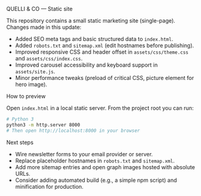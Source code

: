 QUELLI & CO — Static site

This repository contains a small static marketing site (single-page). Changes made in this update:

- Added SEO meta tags and basic structured data to `index.html`.
- Added `robots.txt` and `sitemap.xml` (edit hostnames before publishing).
- Improved responsive CSS and header offset in `assets/css/theme.css` and `assets/css/index.css`.
- Improved carousel accessibility and keyboard support in `assets/site.js`.
- Minor performance tweaks (preload of critical CSS, picture element for hero image).

How to preview

Open `index.html` in a local static server. From the project root you can run:

```bash
# Python 3
python3 -m http.server 8000
# Then open http://localhost:8000 in your browser
```

Next steps

- Wire newsletter forms to your email provider or server.
- Replace placeholder hostnames in `robots.txt` and `sitemap.xml`.
- Add more sitemap entries and open graph images hosted with absolute URLs.
- Consider adding automated build (e.g., a simple npm script) and minification for production.
